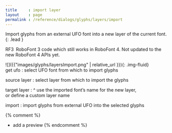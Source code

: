 ```yaml
---
title     : import layer
layout    : page
permalink : /reference/dialogs/glyphs/layers/import
---
```


Import glyphs from an external UFO font into a new layer of the current font.
{: .lead }

<span class="badge text-bg-warning rounded-0">RF3</span> RoboFont 3 code which still works in RoboFont 4. Not updated to the new RoboFont 4 APIs yet.


<div class='row'>

<div class='col-sm-4' markdown='1'> 
![]({{"images/glyphs/layersImport.png" | relative_url }}){: .img-fluid}
</div>

<div class='col-sm-8' markdown='1'> 
get ufo
: select UFO font from which to import glyphs

source layer
: select layer from which to import the glyphs

target layer
: ^
  use the imported font’s name for the new layer,  
  or define a custom layer name

import
: import glyphs from external UFO into the selected glyphs
</div>

</div>


{% comment %}
- add a preview
{% endcomment %}
